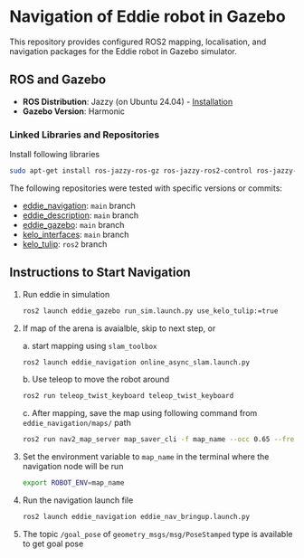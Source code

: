 # Navigation of Eddie robot in Gazebo

This repository provides configured ROS2 mapping, localisation, and navigation packages for the Eddie robot in Gazebo
simulator.

## ROS and Gazebo

- **ROS Distribution**: Jazzy (on Ubuntu 24.04) -
  [Installation](https://docs.ros.org/en/jazzy/Installation/Ubuntu-Install-Debs.html)
- **Gazebo Version**: Harmonic

### Linked Libraries and Repositories

Install following libraries

  ```bash
  sudo apt-get install ros-jazzy-ros-gz ros-jazzy-ros2-control ros-jazzy-ros2-controllers libgsl-dev
  ```

The following repositories were tested with specific versions or commits:

- [eddie_navigation](https://github.com/secorolab/eddie_navigation.git): `main` branch
- [eddie_description](https://github.com/secorolab/eddie_description.git): `main` branch
- [eddie_gazebo](https://github.com/secorolab/eddie_gazebo.git): `main` branch
- [kelo_interfaces](https://github.com/secorolab/kelo_interfaces): `main` branch
- [kelo_tulip](https://github.com/secorolab/kelo_tulip): `ros2` branch

## Instructions to Start Navigation

1. Run eddie in simulation

    ```bash
    ros2 launch eddie_gazebo run_sim.launch.py use_kelo_tulip:=true
    ```

2. If map of the arena is avaialble, skip to next step, or

    a. start mapping using `slam_toolbox`

    ```bash
    ros2 launch eddie_navigation online_async_slam.launch.py
    ```

    b. Use teleop to move the robot around

    ```bash
    ros2 run teleop_twist_keyboard teleop_twist_keyboard
    ```

    c. After mapping, save the map using following command from `eddie_navigation/maps/` path

    ```bash
    ros2 run nav2_map_server map_saver_cli -f map_name --occ 0.65 --free 0.15 --ros-args -p save_map_timeout:=20.0
    ```

3. Set the environment variable to `map_name` in the terminal where the navigation node will be run

    ```bash
    export ROBOT_ENV=map_name
    ```

4. Run the navigation launch file

    ```bash
    ros2 launch eddie_navigation eddie_nav_bringup.launch.py
    ```

5. The topic `/goal_pose` of `geometry_msgs/msg/PoseStamped` type is available to get goal pose
